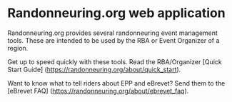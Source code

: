 # Randonneuring.org web application

Randonneuring.org provides several randonneuring event management tools. These are intended to
be used by the RBA or Event Organizer of a region. 

Get up to speed quickly with these tools. 
Read the RBA/Organizer [Quick Start Guide] (https://randonneuring.org/about/quick_start).

Want to know what to tell riders about EPP and eBrevet? Send them to the 
[eBrevet FAQ] (https://randonneuring.org/about/ebrevet_faq).

